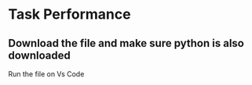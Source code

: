 # Task Performance

## Download the file and make sure python is also downloaded
Run the file on Vs Code
